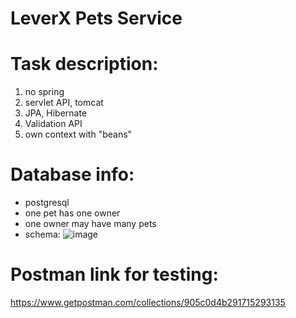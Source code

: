 # LeverX Pets Service

# Task description:
1) no spring
2) servlet API, tomcat
3) JPA, Hibernate
4) Validation API
5) own context with "beans"

# Database info:
- postgresql
- one pet has one owner
- one owner may have many pets
- schema:
![image](https://user-images.githubusercontent.com/58391822/119480600-828e4400-bd5a-11eb-9b82-3a1f5f82d4ed.png)

# Postman link for testing:
https://www.getpostman.com/collections/905c0d4b291715293135
